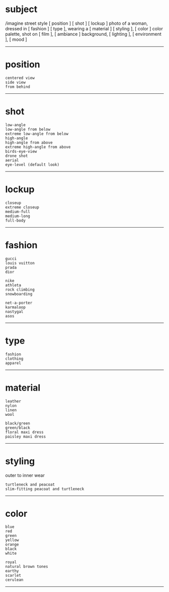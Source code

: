 # subject

/imagine
street style [ position ] [ shot ] [ lockup ] photo of a woman,
dressed in [ fashion ] [ type ],
wearing a [ material ] [ styling ],
[ color ] color palette,
shot on [ film ],
[ ambiance ] background,
[ lighting ],
[ environment ],
[ mood ]

---

# position

	centered view
	side view
	from behind

---

# shot

	low-angle
	low-angle from below
	extreme low-angle from below
	high-angle
	high-angle from above
	extreme high-angle from above
	birds-eye-view
	drone shot
	aerial
	eye-level (default look)

---

# lockup

	closeup
	extreme closeup
	medium-full
	medium-long
	full-body

---

# fashion

	gucci
	louis vuitton
	prada
	dior

	nike
	athleta
	rock climbing
	snowboarding

	net-a-porter
	karmaloop
	nastygal
	asos

---

# type

	fashion
	clothing
	apparel

---

# material

	leather
	nylon
	linen
	wool

	black/green
	green/black
	floral maxi dress
	paisley maxi dress

---

# styling

outer to inner wear

	turtleneck and peacoat
	slim-fitting peacoat and turtleneck

---

# color

	blue
	red
	green
	yellow
	orange
	black
	white

	royal
	natural brown tones
	earthy
	scarlet
	cerulean

---

